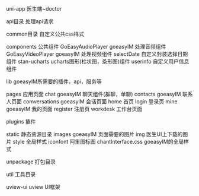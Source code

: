 uni-app
医生端~doctor

api目录 处理api请求

common目录 自定义公共css样式

components 公共组件
	GoEasyAudioPlayer goeasyIM 处理音频组件
	GoEasyVideoPlayer goeasyIM 处理视频组件
	selectDate 自定义封装选择日期组件
	stan-ucharts ucharts图形(柱状图，条形图)组件
	userinfo 自定义用户信息组件
	
lib goeasyIM所需要的插件，api，服务等

pages 应用页面
	chat goeasyIM 聊天组件(群聊，单聊)
	contacts goeasyIM 联系人页面
	comversations goeasyIM 会话页面
	home 首页
	login 登录页
	mine goeasyIM 我的页面
	register 注册页
	workdesk 工作台页面
	
plugins 插件

static 静态资源目录
	images goeasyIM 页面需要的图片
	img 医生UI上下载的图片
	style 全局样式
		iconfont 阿里图标图
		chantInterface.css goeasyIM的全局样式

unpackage 打包目录

util 工具目录

uview-ui uview UI框架


	